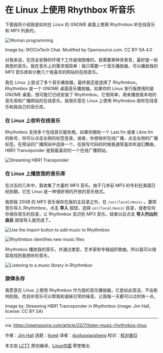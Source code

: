 [#]: subject: "Listen to music on Linux with Rhythmbox"
[#]: via: "https://opensource.com/article/22/7/listen-music-rhythmbox-linux"
[#]: author: "Jim Hall https://opensource.com/users/jim-hall"
[#]: collector: "lkxed"
[#]: translator: "duoluoxiaosheng"
[#]: reviewer: " "
[#]: publisher: " "
[#]: url: " "

在 Linux 上使用 Rhythbox 听音乐
======
下面我将介绍我是如何在 Linux 的 GNOME 桌面上使用 Rhythmbox 听在线音乐和 MP3 列表的。

![Woman programming][1] 

Image by: WOCinTech Chat. Modified by Opensource.com. CC BY-SA 4.0

对我来说，在完全安静的环境下工作是很困难的。我需要某种背景音，最好是一些熟悉的音乐。我在音乐上的需求很简单：我只需要一个音乐播放器，可以播放我的 MP3 音乐库和少数几个我喜欢的网站的在线音乐。

我在 Linux 上尝试了多个音乐播放器，最终我还是选择了 Rhythmbox。 Rhythmbox 是一个 GNOME 桌面音乐播放器。如果你的 Linux 发行版使用的是 GNOME 桌面，很可能它已经安装了 Rhythmbox。它很简单，用来播放我本地的音乐库和广播网站的在线音乐。我很乐意在 Linux 上使用 Rhythmbox 收听在线音乐和我自己的音乐库。

### 在 Linux 上收听在线音乐

Rhythmbox 支持多个在线音乐服务商。如果你拥有一个 Last.fm 或者 Libre.fm 的帐号，你可以点击左侧的标签登录。或者，你想收听在线广播，点击左侧的广播标签，在预设的广播网站中选择一个。在我写代码的时候我通常喜欢听迷幻舞曲，HBR1 Tranceponder 是我最喜欢的一个在线广播网站。

![Streaming HBR1 Traceponder][2]

### 在 Linux 上播放我的音乐库

在过去的几年中，我收集了大量的 MP3 音乐。由于几年前 MP3 的专利在美国已经到期，它在 Linux 是一种很好用的开放的音乐格式。

我把我 20GB 的 MP3 音乐保存在我的主目录之外，在 `/usr/local/music` 。要把音乐导入 Rhythmbox，点击 **导入** 按钮，选择 `usr/local/music` 目录，或者任何你保存音乐的目录，让 Rhythmbox 去识别 MP3 音乐。结束以后点击 **导入列出的曲目** 按钮导入就完成了。

![Use the Import button to add music to Rhythmbox][3]

![Rhythmbox identifies new music files][4]

Rhythmbox 播放我的音乐，并通过类型，艺术家和专辑组织歌曲，所以我可以很容易找到我想听的音乐。

![Listening to a music library in Rhythmbox][5]

###  旋律永存

我愿意在 Linux 上使用 Rhythmbox 作为我的音乐播放器，它是如此简洁，不会影响到我。而且听音乐可以帮我和谐掉日常的噪音，让我每一天都可以过的快一点。

Image by: Streaming HBR1 Tranceponder in Rhythmbox (image: Jim Hall, license: CC BY SA)

--------------------------------------------------------------------------------

via: https://opensource.com/article/22/7/listen-music-rhythmbox-linux

作者：[Jim Hall][a]
选题：[lkxed][b]
译者：[duoluoxiaosheng](https://github.com/duoluoxiaosheng)
校对：[校对者ID](https://github.com/校对者ID)

本文由 [LCTT](https://github.com/LCTT/TranslateProject) 原创编译，[Linux中国](https://linux.cn/) 荣誉推出

[a]: https://opensource.com/users/jim-hall
[b]: https://github.com/lkxed
[1]: https://opensource.com/sites/default/files/lead-images/programming-code-keyboard-laptop-music-headphones.png
[2]: https://opensource.com/sites/default/files/2022-07/rhythmbox-hbr1.png
[3]: https://opensource.com/sites/default/files/2022-07/rhythmbox-import1_0.png
[4]: https://opensource.com/sites/default/files/2022-07/rhythmbox-import2.png
[5]: https://opensource.com/sites/default/files/2022-07/rhythmbox-dido-lifeforrent.png
